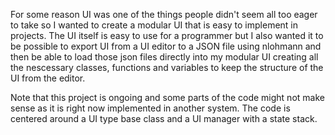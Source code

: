 For some reason UI was one of the things people didn't seem all too eager to take so I wanted to create a modular UI that is easy to implement in projects. 
The UI itself is easy to use for a programmer but I also wanted it to be possible to export UI from a UI editor to a JSON file using nlohmann and then be able
to load those json files directly into my modular UI creating all the nescessary classes, functions and variables to keep the structure of the UI from the editor.

Note that this project is ongoing and some parts of the code might not make sense as it is right now implemented in another system. 
The code is centered around a UI type base class and a UI manager with a state stack.
